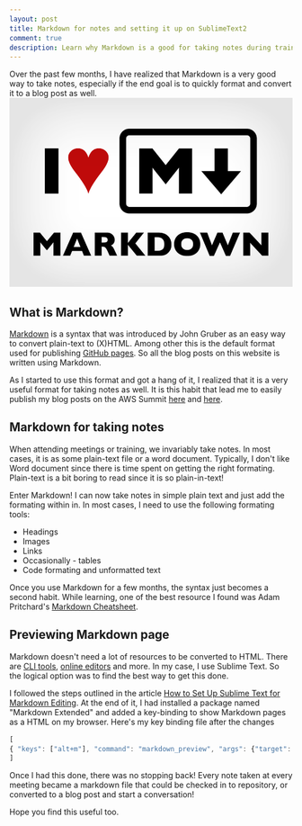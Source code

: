 ```yaml
---
layout: post
title: Markdown for notes and setting it up on SublimeText2
comment: true
description: Learn why Markdown is a good for taking notes during trainings and meetings and plugins for Sublime Text2+Markdown integration. It's very good for converting to blog posts with Github pages as well.
---
```


Over the past few months, I have realized that Markdown is a very good way to take notes, especially if the end goal is to quickly format and convert it to a blog post as well. 
![i love markdown](/images/markdown.png)

## What is Markdown?
[Markdown](https://daringfireball.net/projects/markdown/) is a syntax that was introduced by John Gruber as an easy way to convert plain-text to (X)HTML. Among other this is the default format used for publishing [GitHub pages](https://pages.github.com/). So all the blog posts on this website is written using Markdown.

As I started to use this format and got a hang of it, I realized that it is a very useful format for taking notes as well. It is this habit that lead me to easily publish my blog posts on the AWS Summit [here](https://akshayranganath.github.io/AWSSummit-SFO-Day1-Notes/) and [here](https://akshayranganath.github.io/AWSSummit-SFO-Day2-Keynote-Notes/).

## Markdown for taking notes
When attending meetings or training, we invariably take notes. In most cases, it is as some plain-text file or a word document. Typically, I don't like Word document since there is time spent on getting the right formating. Plain-text is a bit boring to read since it is so plain-in-text!

Enter Markdown! I can now take notes in simple plain text and just add the formating within in. In most cases, I need to use the following formating tools:

* Headings
* Images
* Links
* Occasionally - tables
* Code formating and unformatted text

Once you use Markdown for a few months, the syntax just becomes a second habit. While learning, one of the best resource I found was Adam Pritchard's [Markdown Cheatsheet](https://github.com/adam-p/markdown-here/wiki/Markdown-Cheatsheet).

## Previewing Markdown page
Markdown doesn't need a lot of resources to be converted to HTML. There are [CLI tools](https://github.com/showdownjs/showdown), [online editors](http://dillinger.io/) and more. In my case, I use Sublime Text. So the logical option was to find the best way to get this done.

I followed the steps outlined in the article [How to Set Up Sublime Text for Markdown Editing](http://plaintext-productivity.net/2-04-how-to-set-up-sublime-text-for-markdown-editing.html). At the end of it, I had installed a package named "Markdown Extended" and added a key-binding to show Markdown pages as a HTML on my browser. Here's my key binding file after the changes

```javascript
[
{ "keys": ["alt+m"], "command": "markdown_preview", "args": {"target": "browser", "parser":"markdown"} }
]
```

Once I had this done, there was no stopping back! Every note taken at every meeting became a markdown file that could be checked in to repository, or converted to a blog post and start a conversation!

Hope you find this useful too.